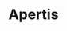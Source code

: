 ---
codehost: https://github.com/halogenica/beautifulhugo
logohandle: apertis
sort: apertis
title: Apertis
website: https://apertis.org/
---
